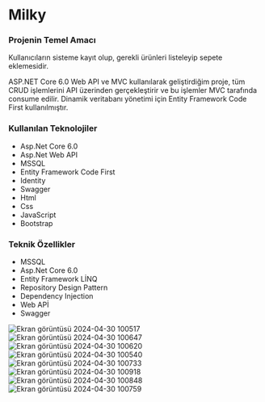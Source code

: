 <h1>Milky</h1>
<h3>Projenin Temel Amacı</h3>
<p>Kullanıcıların sisteme kayıt olup, gerekli ürünleri listeleyip sepete eklemesidir.</p>
<p>ASP.NET Core 6.0 Web API ve MVC kullanılarak geliştirdiğim proje, tüm CRUD işlemlerini API üzerinden gerçekleştirir ve bu işlemler MVC tarafında consume edilir. Dinamik veritabanı yönetimi için Entity Framework Code First kullanılmıştır.</p>
<h3>Kullanılan Teknolojiler</h3>
<ul>
  <li>Asp.Net Core 6.0</li>
  <li>Asp.Net Web API</li>
  <li>MSSQL</li>
  <li>Entity Framework Code First</li>
  <li>Identity</li>
  <li>Swagger</li>
  <li>Html</li>
  <li>Css</li>
  <li>JavaScript</li>
  <li>Bootstrap</li>
</ul>
<h3>Teknik Özellikler</h3>
<ul>
  <li>MSSQL</li>
  <li>Asp.Net Core 6.0</li>
  <li>Entity Framework LİNQ</li>
  <li>Repository Design Pattern</li>
  <li>Dependency Injection</li>
  <li>Web APİ</li>
  <li>Swagger</li>
</ul>

![Ekran görüntüsü 2024-04-30 100517](https://github.com/ensarsarac/Milky/assets/76907308/5177b16f-d3dc-4d09-afe5-42c071fe769a)
![Ekran görüntüsü 2024-04-30 100647](https://github.com/ensarsarac/Milky/assets/76907308/93fadc7b-5e1c-430f-ab22-2222cc80cf5e)
![Ekran görüntüsü 2024-04-30 100620](https://github.com/ensarsarac/Milky/assets/76907308/1bcb63e9-9462-4af6-940a-64d07be8800f)
![Ekran görüntüsü 2024-04-30 100540](https://github.com/ensarsarac/Milky/assets/76907308/c550bfb1-c47a-4623-90f6-54485c4583a0)
![Ekran görüntüsü 2024-04-30 100733](https://github.com/ensarsarac/Milky/assets/76907308/b3f0dffc-17bb-49c4-aebf-5ec56b986885)
![Ekran görüntüsü 2024-04-30 100918](https://github.com/ensarsarac/Milky/assets/76907308/5b4ede6f-cdec-4801-9e88-f325603a7bdc)
![Ekran görüntüsü 2024-04-30 100848](https://github.com/ensarsarac/Milky/assets/76907308/80bf58e3-5d27-4d1d-b2fa-9772272a887a)
![Ekran görüntüsü 2024-04-30 100759](https://github.com/ensarsarac/Milky/assets/76907308/2c7e4cc4-db30-49f0-a546-3bbb0a959faa)

